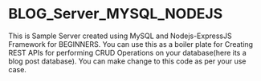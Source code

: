 # BLOG_Server_MYSQL_NODEJS
This is Sample Server created using MySQL and Nodejs-ExpressJS Framework for BEGINNERS. You can use this as a boiler plate for Creating REST APIs for performing CRUD Operations on your database(here its a blog post database). You can make change to this code as per your use case. 
